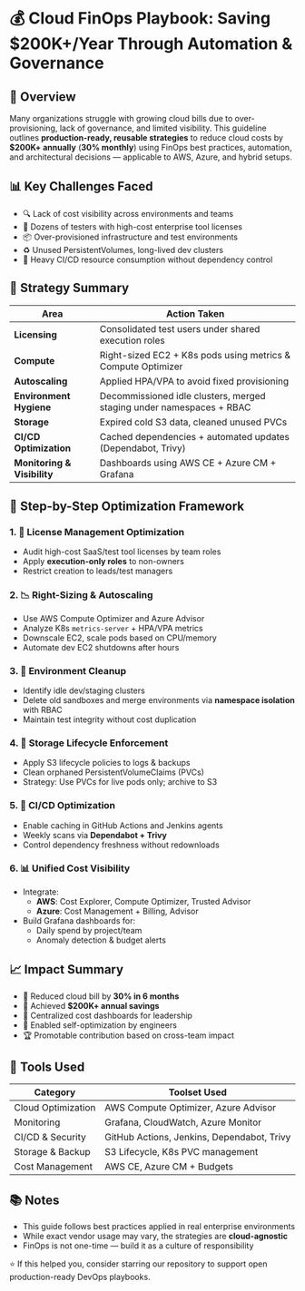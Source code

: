 # 💰 Cloud FinOps Playbook: Saving $200K+/Year Through Automation & Governance

## 🧠 Overview

Many organizations struggle with growing cloud bills due to over-provisioning, lack of governance, and limited visibility. This guideline outlines **production-ready, reusable strategies** to reduce cloud costs by **$200K+ annually** (**30% monthly**) using FinOps best practices, automation, and architectural decisions — applicable to AWS, Azure, and hybrid setups.

## 📊 Key Challenges Faced

- 🔍 Lack of cost visibility across environments and teams
- 🧪 Dozens of testers with high-cost enterprise tool licenses
- 📦 Over-provisioned infrastructure and test environments
- ♻️ Unused PersistentVolumes, long-lived dev clusters
- 🐘 Heavy CI/CD resource consumption without dependency control

## 🧭 Strategy Summary

| Area                      | Action Taken                                                                 |
|---------------------------|------------------------------------------------------------------------------|
| **Licensing**             | Consolidated test users under shared execution roles                         |
| **Compute**               | Right-sized EC2 + K8s pods using metrics & Compute Optimizer                 |
| **Autoscaling**           | Applied HPA/VPA to avoid fixed provisioning                                  |
| **Environment Hygiene**   | Decommissioned idle clusters, merged staging under namespaces + RBAC         |
| **Storage**               | Expired cold S3 data, cleaned unused PVCs                                    |
| **CI/CD Optimization**    | Cached dependencies + automated updates (Dependabot, Trivy)                  |
| **Monitoring & Visibility** | Dashboards using AWS CE + Azure CM + Grafana                                |

## 🔧 Step-by-Step Optimization Framework

### 1. 🎫 License Management Optimization

- Audit high-cost SaaS/test tool licenses by team roles
- Apply **execution-only roles** to non-owners
- Restrict creation to leads/test managers

### 2. 📉 Right-Sizing & Autoscaling

- Use AWS Compute Optimizer and Azure Advisor
- Analyze K8s `metrics-server` + HPA/VPA metrics
- Downscale EC2, scale pods based on CPU/memory
- Automate dev EC2 shutdowns after hours

### 3. 🧹 Environment Cleanup

- Identify idle dev/staging clusters
- Delete old sandboxes and merge environments via **namespace isolation** with RBAC
- Maintain test integrity without cost duplication

### 4. 💾 Storage Lifecycle Enforcement

- Apply S3 lifecycle policies to logs & backups
- Clean orphaned PersistentVolumeClaims (PVCs)
- Strategy: Use PVCs for live pods only; archive to S3

### 5. 🔁 CI/CD Optimization

- Enable caching in GitHub Actions and Jenkins agents
- Weekly scans via **Dependabot + Trivy**
- Control dependency freshness without redownloads

### 6. 📊 Unified Cost Visibility

- Integrate:
  - **AWS**: Cost Explorer, Compute Optimizer, Trusted Advisor
  - **Azure**: Cost Management + Billing, Advisor
- Build Grafana dashboards for:
  - Daily spend by project/team
  - Anomaly detection & budget alerts

## 📈 Impact Summary

- 🚀 Reduced cloud bill by **30% in 6 months**
- 💸 Achieved **$200K+ annual savings**
- 🧭 Centralized cost dashboards for leadership
- 🔧 Enabled self-optimization by engineers
- 🏆 Promotable contribution based on cross-team impact

## 🧪 Tools Used

| Category              | Toolset Used                                     |
|------------------------|--------------------------------------------------|
| Cloud Optimization     | AWS Compute Optimizer, Azure Advisor            |
| Monitoring             | Grafana, CloudWatch, Azure Monitor              |
| CI/CD & Security       | GitHub Actions, Jenkins, Dependabot, Trivy      |
| Storage & Backup       | S3 Lifecycle, K8s PVC management                |
| Cost Management        | AWS CE, Azure CM + Budgets                      |

## 📚 Notes

- This guide follows best practices applied in real enterprise environments
- While exact vendor usage may vary, the strategies are **cloud-agnostic**
- FinOps is not one-time — build it as a culture of responsibility

⭐ If this helped you, consider starring our repository to support open production-ready DevOps playbooks.